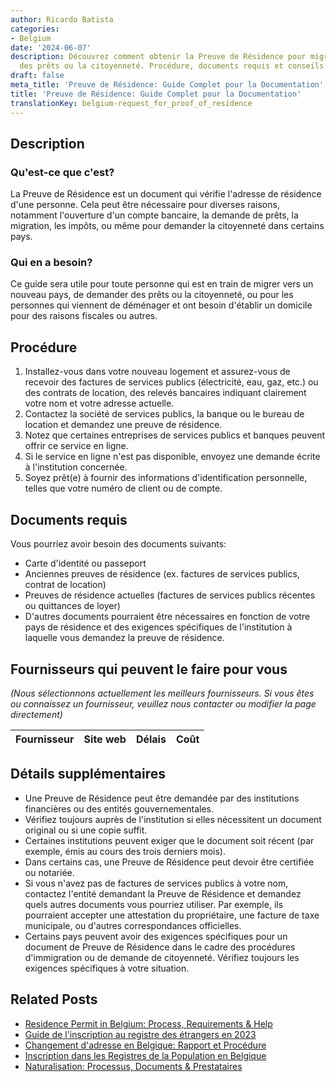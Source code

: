 ```yaml
---
author: Ricardo Batista
categories:
- Belgium
date: '2024-06-07'
description: Découvrez comment obtenir la Preuve de Résidence pour migrer, demander
  des prêts ou la citoyenneté. Procédure, documents requis et conseils utiles inclus.
draft: false
meta_title: 'Preuve de Résidence: Guide Complet pour la Documentation'
title: 'Preuve de Résidence: Guide Complet pour la Documentation'
translationKey: belgium-request_for_proof_of_residence
---
```


## Description
### Qu'est-ce que c'est?
La Preuve de Résidence est un document qui vérifie l'adresse de résidence d'une personne. Cela peut être nécessaire pour diverses raisons, notamment l'ouverture d'un compte bancaire, la demande de prêts, la migration, les impôts, ou même pour demander la citoyenneté dans certains pays.

### Qui en a besoin?
Ce guide sera utile pour toute personne qui est en train de migrer vers un nouveau pays, de demander des prêts ou la citoyenneté, ou pour les personnes qui viennent de déménager et ont besoin d'établir un domicile pour des raisons fiscales ou autres.

## Procédure
1. Installez-vous dans votre nouveau logement et assurez-vous de recevoir des factures de services publics (électricité, eau, gaz, etc.) ou des contrats de location, des relevés bancaires indiquant clairement votre nom et votre adresse actuelle.
2. Contactez la société de services publics, la banque ou le bureau de location et demandez une preuve de résidence.
3. Notez que certaines entreprises de services publics et banques peuvent offrir ce service en ligne.
4. Si le service en ligne n'est pas disponible, envoyez une demande écrite à l'institution concernée.
5. Soyez prêt(e) à fournir des informations d'identification personnelle, telles que votre numéro de client ou de compte.

## Documents requis
Vous pourriez avoir besoin des documents suivants:

- Carte d'identité ou passeport
- Anciennes preuves de résidence (ex. factures de services publics, contrat de location)
- Preuves de résidence actuelles (factures de services publics récentes ou quittances de loyer)
- D'autres documents pourraient être nécessaires en fonction de votre pays de résidence et des exigences spécifiques de l'institution à laquelle vous demandez la preuve de résidence.

## Fournisseurs qui peuvent le faire pour vous

_(Nous sélectionnons actuellement les meilleurs fournisseurs. Si vous êtes ou connaissez un fournisseur, veuillez nous contacter ou modifier la page directement)_

| Fournisseur     |     Site web    |     Délais       |       Coût       |
| :-------------: | :-------------: |  :-------------: | :-------------: |

## Détails supplémentaires
- Une Preuve de Résidence peut être demandée par des institutions financières ou des entités gouvernementales.
- Vérifiez toujours auprès de l'institution si elles nécessitent un document original ou si une copie suffit.
- Certaines institutions peuvent exiger que le document soit récent (par exemple, émis au cours des trois derniers mois).
- Dans certains cas, une Preuve de Résidence peut devoir être certifiée ou notariée.
- Si vous n'avez pas de factures de services publics à votre nom, contactez l'entité demandant la Preuve de Résidence et demandez quels autres documents vous pourriez utiliser. Par exemple, ils pourraient accepter une attestation du propriétaire, une facture de taxe municipale, ou d'autres correspondances officielles.
- Certains pays peuvent avoir des exigences spécifiques pour un document de Preuve de Résidence dans le cadre des procédures d'immigration ou de demande de citoyenneté. Vérifiez toujours les exigences spécifiques à votre situation.
## Related Posts

- [Residence Permit in Belgium: Process, Requirements & Help](https://tramitit.com/fr/guides/belgium/demande_de_titre_de_sejour/)
- [Guide de l'inscription au registre des étrangers en 2023](https://tramitit.com/fr/guides/belgium/inscription_dans_le_registre_des_etrangers/)
- [Changement d'adresse en Belgique: Rapport et Procédure](https://tramitit.com/fr/guides/belgium/declaration_de_changement_dadresse/)
- [Inscription dans les Registres de la Population en Belgique](https://tramitit.com/fr/guides/belgium/inscription_dans_les_registres_de_la_population/)
- [Naturalisation: Processus, Documents & Prestataires](https://tramitit.com/fr/guides/belgium/demande_de_naturalisation/)